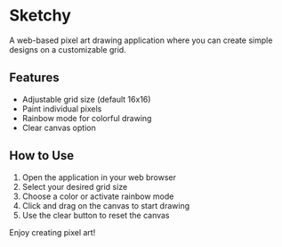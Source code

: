# Sketchy

A web-based pixel art drawing application where you can create simple designs on a customizable grid.

## Features

- Adjustable grid size (default 16x16)
- Paint individual pixels
- Rainbow mode for colorful drawing
- Clear canvas option

## How to Use

1. Open the application in your web browser
2. Select your desired grid size
3. Choose a color or activate rainbow mode
4. Click and drag on the canvas to start drawing
5. Use the clear button to reset the canvas

Enjoy creating pixel art!